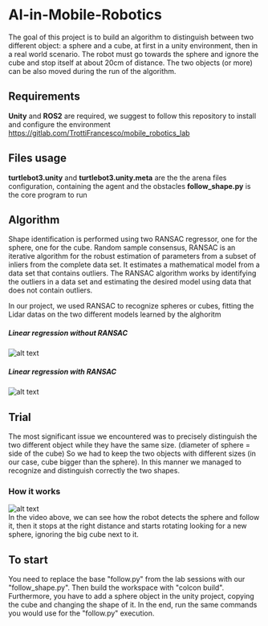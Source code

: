 # AI-in-Mobile-Robotics
The goal of this project is to build an algorithm to distinguish between two different object: a sphere and a cube, at first in a unity environment, then in a real world scenario.
The robot must go towards the sphere and ignore the cube and stop itself at about 20cm of distance.
The two objects (or more) can be also moved during the run of the algorithm.

## Requirements
<b>Unity</b> and <b>ROS2</b> are required, we suggest to follow this repository to install and configure the environment  
 https://gitlab.com/TrottiFrancesco/mobile_robotics_lab

## Files usage
<b>turtlebot3.unity</b> and <b>turtlebot3.unity.meta</b> are the the arena files configuration, containing the agent and the obstacles
<b>follow_shape.py</b> is the core program to run

## Algorithm
Shape identification is performed using two RANSAC regressor, one for the sphere, one for the cube.
Random sample consensus, RANSAC is an iterative algorithm for the robust estimation of parameters from a subset of inliers from the complete data set.
It estimates a mathematical model from a data set that contains outliers. The RANSAC algorithm works by identifying the outliers in a data set and estimating the desired model using data that does not contain outliers.

In our project, we used RANSAC to recognize spheres or cubes, fitting the Lidar datas on the two different models learned by the alghoritm

##### Linear regression without RANSAC
![alt text](https://pyihub.org/wp-content/uploads/2023/12/linear-regression-vs.png)
##### Linear regression with RANSAC
![alt text](https://pyihub.org/wp-content/uploads/2023/12/ransac-model.png)


## Trial
The most significant issue we encountered was to precisely distinguish the two different object while they have the same size. (diameter of sphere = side of the cube)
So we had to keep the two objects with different sizes (in our case, cube bigger than the sphere).
In this manner we managed to recognize and distinguish correctly the two shapes.

### How it works
![alt text](https://i.giphy.com/media/v1.Y2lkPTc5MGI3NjExM2twdGhmMjUycWRndHlzam1nZGFlZGhzYnF2aWt5czA5YWhmNmE5ZyZlcD12MV9pbnRlcm5hbF9naWZfYnlfaWQmY3Q9Zw/FYT7vHOQgI7f3yWSoN/giphy.gif)   
In the video above, we can see how the robot detects the sphere and follow it, then it stops at the right distance and starts rotating looking for a new sphere, ignoring the big cube next to it.

## To start
You need to replace the base "follow.py" from the lab sessions with our "follow_shape.py".
Then build the workspace with "colcon build".
Furthermore, you have to add a sphere object in the unity project, copying the cube and changing the shape of it.
In the end, run the same commands you would use for the "follow.py" execution.
